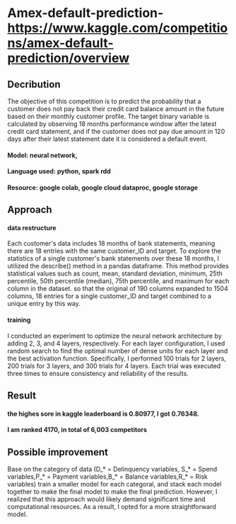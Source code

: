 # Amex-default-prediction- https://www.kaggle.com/competitions/amex-default-prediction/overview
## Decribution
The objective of this competition is to predict the probability that a customer does not pay back their credit card balance amount in the future based on their monthly customer profile. The target binary variable is calculated by observing 18 months performance window after the latest credit card statement, and if the customer does not pay due amount in 120 days after their latest statement date it is considered a default event.
#### Model: neural network, 
#### Language used: python, spark rdd
#### Resource: google colab, google cloud dataproc, google storage
## Approach
#### data restructure
Each customer's data includes 18 months of bank statements, meaning there are 18 entries with the same customer_ID and target. To explore the statistics of a single customer's bank statements over these 18 months, I utilized the describe() method in a pandas dataframe. This method provides statistical values such as count, mean, standard deviation, minimum, 25th percentile, 50th percentile (median), 75th percentile, and maximum for each column in the dataset. so that the original of 190 columns expanded to 1504 columns, 18 entries for a single customer_ID and target combined to a unique entry by this way. 
#### training
I conducted an experiment to optimize the neural network architecture by adding 2, 3, and 4 layers, respectively. For each layer configuration, I used random search to find the optimal number of dense units for each layer and the best activation function. Specifically, I performed 100 trials for 2 layers, 200 trials for 3 layers, and 300 trials for 4 layers. Each trial was executed three times to ensure consistency and reliability of the results.
## Result
#### the highes sore in kaggle leaderboard is 0.80977, I got 0.76348.
#### I am ranked 4170, in total of 6,003 competitors
##  Possible improvement
Base on the category of data (D_* = Delinquency variables, S_* = Spend variables,P_* = Payment variables,B_* = Balance variables,R_* = Risk variables) train a smaller model for each categoral, and stack each model together to make the final model to make the final prediction. However, I realized that this approach would likely demand significant time and computational resources. As a result, I opted for a more straightforward model.
